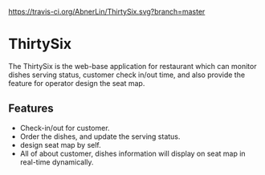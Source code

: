 https://travis-ci.org/AbnerLin/ThirtySix.svg?branch=master 
# ThirtySix
The ThirtySix is the web-base application for restaurant which can monitor dishes serving status, customer check in/out time, and also provide the feature for operator design the seat map.

## Features
* Check-in/out for customer.
* Order the dishes, and update the serving status.
* design seat map by self.
* All of about customer, dishes information will display on seat map in real-time dynamically.

